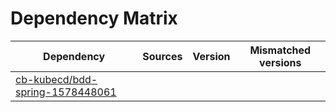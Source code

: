 # Dependency Matrix

Dependency | Sources | Version | Mismatched versions
---------- | ------- | ------- | -------------------
[cb-kubecd/bdd-spring-1578448061](https://github.com/cb-kubecd/bdd-spring-1578448061.git) |  | []() | 
